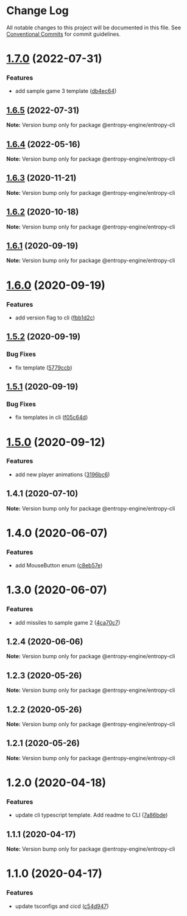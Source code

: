 # Change Log

All notable changes to this project will be documented in this file.
See [Conventional Commits](https://conventionalcommits.org) for commit guidelines.

# [1.7.0](https://github.com/rob893/Entropy-Game-Engine/compare/@entropy-engine/entropy-cli@1.6.5...@entropy-engine/entropy-cli@1.7.0) (2022-07-31)


### Features

* add sample game 3 template ([db4ec64](https://github.com/rob893/Entropy-Game-Engine/commit/db4ec649fd3c249a8faab893812eabb665cefd52))





## [1.6.5](https://github.com/rob893/Entropy-Game-Engine/compare/@entropy-engine/entropy-cli@1.6.4...@entropy-engine/entropy-cli@1.6.5) (2022-07-31)

**Note:** Version bump only for package @entropy-engine/entropy-cli





## [1.6.4](https://github.com/rob893/Entropy-Game-Engine/compare/@entropy-engine/entropy-cli@1.6.3...@entropy-engine/entropy-cli@1.6.4) (2022-05-16)

**Note:** Version bump only for package @entropy-engine/entropy-cli





## [1.6.3](https://github.com/rob893/Entropy-Game-Engine/compare/@entropy-engine/entropy-cli@1.6.2...@entropy-engine/entropy-cli@1.6.3) (2020-11-21)

**Note:** Version bump only for package @entropy-engine/entropy-cli





## [1.6.2](https://github.com/rob893/Entropy-Game-Engine/compare/@entropy-engine/entropy-cli@1.6.1...@entropy-engine/entropy-cli@1.6.2) (2020-10-18)

**Note:** Version bump only for package @entropy-engine/entropy-cli





## [1.6.1](https://github.com/rob893/Entropy-Game-Engine/compare/@entropy-engine/entropy-cli@1.6.0...@entropy-engine/entropy-cli@1.6.1) (2020-09-19)

**Note:** Version bump only for package @entropy-engine/entropy-cli





# [1.6.0](https://github.com/rob893/Entropy-Game-Engine/compare/@entropy-engine/entropy-cli@1.5.2...@entropy-engine/entropy-cli@1.6.0) (2020-09-19)


### Features

* add version flag to cli ([fbb1d2c](https://github.com/rob893/Entropy-Game-Engine/commit/fbb1d2c3b12afe5d529b1383185338613d6b8c68))





## [1.5.2](https://github.com/rob893/Entropy-Game-Engine/compare/@entropy-engine/entropy-cli@1.5.1...@entropy-engine/entropy-cli@1.5.2) (2020-09-19)


### Bug Fixes

* fix template ([5779ccb](https://github.com/rob893/Entropy-Game-Engine/commit/5779ccbb7d68829ec77a03a6c8a7d7fda7d5bf20))





## [1.5.1](https://github.com/rob893/Entropy-Game-Engine/compare/@entropy-engine/entropy-cli@1.5.0...@entropy-engine/entropy-cli@1.5.1) (2020-09-19)


### Bug Fixes

* fix templates in cli ([f05c64d](https://github.com/rob893/Entropy-Game-Engine/commit/f05c64de4bb30b30a7c7225530bb131da119aac7))





# [1.5.0](https://github.com/rob893/Entropy-Game-Engine/compare/@entropy-engine/entropy-cli@1.4.1...@entropy-engine/entropy-cli@1.5.0) (2020-09-12)


### Features

* add new player animations ([3196bc6](https://github.com/rob893/Entropy-Game-Engine/commit/3196bc688fce8c65231e32cd1b0e09fcf5e2008c))





## 1.4.1 (2020-07-10)

**Note:** Version bump only for package @entropy-engine/entropy-cli





# 1.4.0 (2020-06-07)


### Features

* add MouseButton enum ([c8eb57e](https://github.com/rob893/Entropy-Game-Engine/commit/c8eb57e83a1a7a84ef3cd37effc854c1f38321a8))





# 1.3.0 (2020-06-07)


### Features

* add missiles to sample game 2 ([4ca70c7](https://github.com/rob893/Entropy-Game-Engine/commit/4ca70c79f36a5165f169fb67b3a498ff2dc8ed6f))





## 1.2.4 (2020-06-06)

**Note:** Version bump only for package @entropy-engine/entropy-cli





## 1.2.3 (2020-05-26)

**Note:** Version bump only for package @entropy-engine/entropy-cli





## 1.2.2 (2020-05-26)

**Note:** Version bump only for package @entropy-engine/entropy-cli





## 1.2.1 (2020-05-26)

**Note:** Version bump only for package @entropy-engine/entropy-cli





# 1.2.0 (2020-04-18)


### Features

* update cli typescript template. Add readme to CLI ([7a86bde](https://github.com/rob893/Entropy-Game-Engine/commit/7a86bdeea3405bb4659aa1e8cef73909f9072111))





## 1.1.1 (2020-04-17)

**Note:** Version bump only for package @entropy-engine/entropy-cli





# 1.1.0 (2020-04-17)


### Features

* update tsconfigs and cicd ([c54d947](https://github.com/rob893/Entropy-Game-Engine/commit/c54d9477dfda9480edc80cdd589059c0987642d1))
